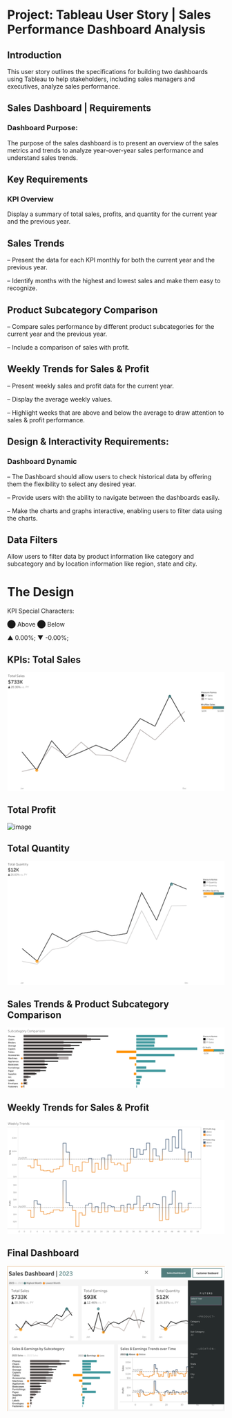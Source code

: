 # Project: Tableau User Story | Sales Performance Dashboard Analysis

## Introduction
This user story outlines the specifications for building two dashboards using Tableau to help stakeholders, including sales managers and executives, analyze sales performance. 

## Sales Dashboard | Requirements
### Dashboard Purpose:
The purpose of the sales dashboard is to present an overview of the sales metrics and trends to analyze year-over-year sales performance and understand sales trends.

## Key Requirements
### KPI Overview
Display a summary of total sales, profits, and quantity for the current year and the previous year.

## Sales Trends
 – Present the data for each KPI monthly for both the current year and the previous year.

 – Identify months with the highest and lowest sales and make them easy to recognize.

## Product Subcategory Comparison
 – Compare sales performance by different product subcategories for the current year and the previous year.

 – Include a comparison of sales with profit.

## Weekly Trends for Sales & Profit
 – Present weekly sales and profit data for the current year.

 – Display the average weekly values.

 – Highlight weeks that are above and below the average to draw attention to sales & profit performance.
 
## Design & Interactivity Requirements:
  ### Dashboard Dynamic
 – The Dashboard should allow users to check historical data by offering them the flexibility to select any desired year.

 – Provide users with the ability to navigate between the dashboards easily.

 – Make the charts and graphs interactive, enabling users to filter data using the charts.

## Data Filters
Allow users to filter data by product information like category and subcategory and by location information like region, state and city.

# The Design

KPI Special Characters:

⬤ Above ⬤ Below

▲ 0.00%; ▼ -0.00%;



## KPIs: Total Sales
![image](https://github.com/vchukwuma/Project-1-Tableau-User-Story-Sales-Performance-Dashboard-Analysis/blob/main/KPI%20Sales.png?raw=true)



## Total Profit
![image](https://github.com/vchukwuma/Project-1-Tableau-User-Story-Sales-Performance-Dashboard-Analysis/assets/89330614/94ae2c02-e696-4b4b-a30f-cc2ed0f07fc4)



## Total Quantity
![image](https://github.com/vchukwuma/Project-1-Tableau-User-Story-Sales-Performance-Dashboard-Analysis/blob/main/KPI%20Quantity.png?raw=true)



## Sales Trends & Product Subcategory Comparison
![image](https://github.com/vchukwuma/Project-1-Tableau-User-Story-Sales-Performance-Dashboard-Analysis/blob/main/Subcategory%20Comparison.png?raw=true)



## Weekly Trends for Sales & Profit
![image](https://github.com/vchukwuma/Project-1-Tableau-User-Story-Sales-Performance-Dashboard-Analysis/blob/main/Weekly%20Trends.png?raw=true)


## Final Dashboard
![image](https://github.com/vchukwuma/Project-1-Tableau-User-Story-Sales-Performance-Dashboard-Analysis/blob/main/Sales%20Dashboard%20with%20Filters%20.png?raw=true)








